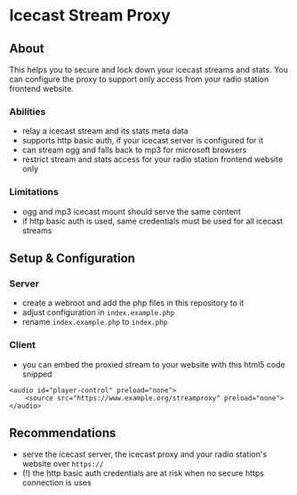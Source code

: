 # Icecast Stream Proxy

## About

This helps you to secure and lock down your icecast streams and stats.
You can configure the proxy to support only access from your radio station frontend website.

### Abilities

- relay a icecast stream and its stats meta data
- supports http basic auth, if your icecast server is configured for it
- can stream ogg and falls back to mp3 for microsoft browsers
- restrict stream and stats access for your radio station frontend website only

### Limitations

- ogg and mp3 icecast mount should serve the same content
- if http basic auth is used, same credentials must be used for all icecast streams

## Setup & Configuration

### Server

- create a webroot and add the php files in this repository to it
- adjust configuration in `index.example.php`
- rename `index.example.php` to `index.php`

### Client

- you can embed the proxied stream to your website with this html5 code snipped
```
<audio id="player-control" preload="none">
    <source src="https://www.example.org/streamproxy" preload="none">
</audio>
```

## Recommendations

- serve the icecast server, the icecast proxy and your radio station's website over `https://`
- (!) the http basic auth credentials are at risk when no secure https connection is uses
